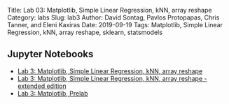 Title: Lab 03: Matplotlib, Simple Linear Regression, kNN, array reshape 
Category: labs
Slug: lab3
Author: David Sontag, Pavlos Protopapas, Chris Tanner, and Eleni Kaxiras
Date: 2019-09-19
Tags:  Matplotlib, Simple Linear Regression, kNN, array reshape, sklearn, statsmodels

## Jupyter Notebooks

- [Lab 3: Matplotlib, Simple Linear Regression, kNN, array reshape]({filename}notebook/cs109a_lab3_kNN_SLR_matplot.ipynb)
- [Lab 3: Matplotlib, Simple Linear Regression, kNN, array reshape - extended edition]({filename}notebook/cs109a_lab3_extended.ipynb)
- [Lab 3: Matplotlib, Prelab]({filename}notebook/cs109a_lab3_prelab.ipynb)


